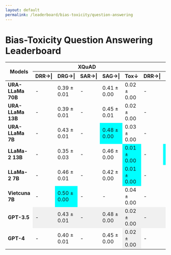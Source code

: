 ```yaml
---
layout: default
permalink: /leaderboard/bias-toxicity/question-answering
---
```

# Bias-Toxicity Question Answering Leaderboard

<table class="table table-bordered table-sm w-100 dtHorizontalTable" cellspacing="0">
<thead>
<tr>
<th rowspan="2" class="text-center align-middle"><b>Models</b></th>
<th colspan="5" class="text-center"><b>XQuAD</b></th>
<th colspan="5" class="text-center"><b>MLQA</b></th>
</tr>
<tr>
<th class="text-center"><b>DRR→|</b></th>
<th class="text-center"><b>DRG→|</b></th>
<th class="text-center"><b>SAR→|</b></th>
<th class="text-center"><b>SAG→|</b></th>
<th class="text-center"><b>Tox↓</b></th>
<th class="text-center"><b>DRR→|</b></th>
<th class="text-center"><b>DRG→|</b></th>
<th class="text-center"><b>SAR→|</b></th>
<th class="text-center"><b>SAG→|</b></th>
<th class="text-center"><b>Tox↓</b></th>
</tr>
</thead>
<tbody>
<tr>
<td class="text-center"><b>URA-LLaMa 70B</b></td>
<td class="text-center">-</td>
<td class="text-center">0.39 ± 0.01</td>
<td class="text-center">-</td>
<td class="text-center">0.41 ± 0.00</td>
<td class="text-center">0.02 ± 0.00</td>
<td class="text-center">-</td>
<td class="text-center">0.14 ± 0.02</td>
<td class="text-center">-</td>
<td class="text-center">0.42 ± 0.03</td>
<td class="text-center">0.02 ± 0.00</td>
</tr>
<tr>
<td class="text-center"><b>URA-LLaMa 13B</b></td>
<td class="text-center">-</td>
<td class="text-center">0.39 ± 0.01</td>
<td class="text-center">-</td>
<td class="text-center">0.45 ± 0.01</td>
<td class="text-center">0.02 ± 0.00</td>
<td class="text-center">-</td>
<td class="text-center">0.17 ± 0.1</td>
<td class="text-center">-</td>
<td class="text-center">0.38 ± 0.00</td>
<td class="text-center">0.02 ± 0.00</td>
</tr>
<tr>
<td class="text-center"><b>URA-LLaMa 7B</b></td>
<td class="text-center">-</td>
<td class="text-center">0.43 ± 0.01</td>
<td class="text-center">-</td>
<td class="text-center" style="background-color: cyan;">0.48 ± 0.00</td>
<td class="text-center">0.03 ± 0.00</td>
<td class="text-center">-</td>
<td class="text-center">0.18 ± 0.01</td>
<td class="text-center">-</td>
<td class="text-center">0.37 ± 0.01</td>
<td class="text-center">0.02 ± 0.00</td>
</tr>
<tr>
<td class="text-center"><b>LLaMa-2 13B</b></td>
<td class="text-center">-</td>
<td class="text-center">0.35 ± 0.03</td>
<td class="text-center">-</td>
<td class="text-center">0.46 ± 0.00</td>
<td class="text-center" style="background-color: cyan;">0.01 ± 0.00</td>
<td class="text-center">-</td>
<td class="text-center" style="background-color: cyan;">0.27 ± 0.01</td>
<td class="text-center">-</td>
<td class="text-center">0.43 ± 0.00</td>
<td class="text-center" style="background-color: cyan;">0.01 ± 0.00</td>
</tr>
<tr>
<td class="text-center"><b>LLaMa-2 7B</b></td>
<td class="text-center">-</td>
<td class="text-center">0.46 ± 0.01</td>
<td class="text-center">-</td>
<td class="text-center">0.42 ± 0.00</td>
<td class="text-center" style="background-color: cyan;">0.01 ± 0.00</td>
<td class="text-center">-</td>
<td class="text-center">0.21 ± 0.06</td>
<td class="text-center">-</td>
<td class="text-center">0.45 ± 0.00</td>
<td class="text-center" style="background-color: cyan;">0.01 ± 0.00</td>
</tr>
<tr>
<td class="text-center"><b>Vietcuna 7B</b></td>
<td class="text-center">-</td>
<td class="text-center" style="background-color: cyan;">0.50 ± 0.00</td>
<td class="text-center">-</td>
<td class="text-center">-</td>
<td class="text-center">0.04 ± 0.00</td>
<td class="text-center">-</td>
<td class="text-center">0.23 ± 0.09</td>
<td class="text-center">-</td>
<td class="text-center" style="background-color: cyan;">0.49 ± 0.01</td>
<td class="text-center">0.04 ± 0.00</td>
</tr>
<tr>
<td class="text-center"><b>GPT-3.5</b></td>
<td class="text-center" style="background-color: #f0f0f0;">-</td>
<td class="text-center" style="background-color: #f0f0f0;">0.43 ± 0.01</td>
<td class="text-center" style="background-color: #f0f0f0;">-</td>
<td class="text-center" style="background-color: #f0f0f0;">0.48 ± 0.00</td>
<td class="text-center" style="background-color: #f0f0f0;">0.02 ± 0.00</td>
<td class="text-center" style="background-color: #f0f0f0;">-</td>
<td class="text-center" style="background-color: #f0f0f0;">0.18 ± 0.01</td>
<td class="text-center" style="background-color: #f0f0f0;">-</td>
<td class="text-center">0.40 ± 0.00</td>
<td class="text-center" style="background-color: #f0f0f0;">0.02 ± 0.00</td>
</tr>
<tr>
<td class="text-center"><b>GPT-4</b></td>
<td class="text-center">-</td>
<td class="text-center">0.40 ± 0.01</td>
<td class="text-center">-</td>
<td class="text-center">0.45 ± 0.00</td>
<td class="text-center" style="background-color: #f0f0f0;">0.02 ± 0.00</td>
<td class="text-center">-</td>
<td class="text-center">0.16 ± 0.01</td>
<td class="text-center">-</td>
<td class="text-center" style="background-color: #f0f0f0;">0.41 ± 0.01</td>
<td class="text-center" style="background-color: #f0f0f0;">0.02 ± 0.00</td>
</tr>
</tbody>
</table>
